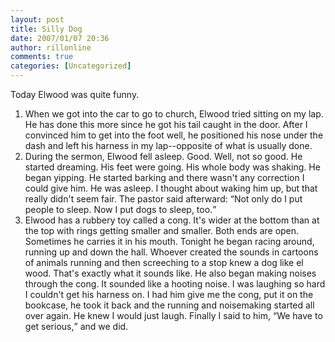 ```yaml
---
layout: post
title: Silly Dog
date: 2007/01/07 20:36
author: rillonline
comments: true
categories: [Uncategorized]
---
```

<p>Today Elwood was quite funny.
<ol>
<li>When we got into the car to go to church, Elwood tried sitting on my lap. He has done this more since he got his tail caught in the door. After I convinced him to get into the foot well, he positioned his nose under the dash and left his harness in my lap--opposite of what is usually done.</li>
<li>During the sermon, Elwood fell asleep. Good. Well, not so good. He started dreaming. His feet were going. His whole body was shaking. He began yipping. He started barking and there wasn't any correction I could give him. He was asleep. I thought about waking him up, but that really didn't seem fair. The pastor said afterward: <q>Not only do I put people to sleep. Now I put dogs to sleep, too.</q></li>
<li>Elwood has a rubbery toy called a cong. It's wider at the bottom than at the top with rings getting smaller and smaller. Both ends are open. Sometimes he carries it in his mouth. Tonight he began racing around, running up and down the hall. Whoever created the sounds in cartoons of animals running and then screeching to a stop knew a dog like el wood. That's exactly what it sounds like. He also began making noises through the cong. It sounded like a hooting noise. I was laughing so hard I couldn't get his harness on. I had him give me the cong, put it on the bookcase, he took it back and the running and noisemaking started all over again. He knew I would just laugh. Finally I said to him, <q>We have to get serious,</q> and we did.</li></ol>
